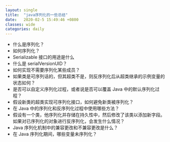 ```yaml
---
layout: single
title:  "java序列化的一些总结"
date:   2020-02-5 15:49:46 +0800
classes: wide
categories: daily
---
```

* 什么是序列化？
* 如何序列化？
* Serializable 接口的用途是什么
* 什么是 serialVersionUID？
* 如何实现不需要序列化某些成员？
* 如果类是可序列话的，但其超类不是，则反序列化后从超类继承的示例变量的状态如何？
* 是否可以自定义序列化过程，或者说是否可以覆盖 Java 中的默认序列化过程？
* 假设新类的超类实现可序列化接口，如何避免新类被序列化？
* 在 Java 中的序列化和反序列化过程中使用哪些方法？
* 假设有一个类，他序列化并存储在持久性中，然后修改了该类以添加新字段。如果对已序列化的对象进行反序列化，会发生什么情况？
* Java 序列化机制中的兼容更改和不兼容更改是什么？
* 在 Java 序列化期间，哪些变量未序列化？
